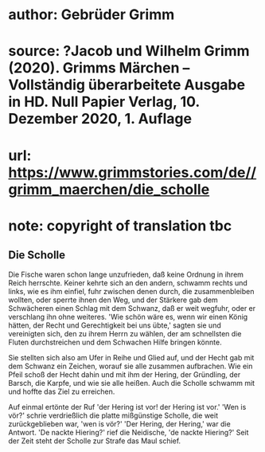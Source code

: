 # author: Gebrüder Grimm
# source: ?Jacob und Wilhelm Grimm (2020). Grimms Märchen – Vollständig überarbeitete Ausgabe in HD. Null Papier Verlag, 10. Dezember 2020, 1. Auflage
# url: https://www.grimmstories.com/de//grimm_maerchen/die_scholle
# note: copyright of translation tbc

## Die Scholle 

Die Fische waren schon lange unzufrieden, daß keine Ordnung in ihrem
Reich herrschte. Keiner kehrte sich an den andern, schwamm rechts und
links, wie es ihm einfiel, fuhr zwischen denen durch, die
zusammenbleiben wollten, oder sperrte ihnen den Weg, und der Stärkere
gab dem Schwächeren einen Schlag mit dem Schwanz, daß er weit wegfuhr,
oder er verschlang ihn ohne weiteres. 'Wie schön wäre es, wenn wir
einen König hätten, der Recht und Gerechtigkeit bei uns übte,' sagten
sie und vereinigten sich, den zu ihrem Herrn zu wählen, der am
schnellsten die Fluten durchstreichen und dem Schwachen Hilfe bringen
könnte.

Sie stellten sich also am Ufer in Reihe und Glied auf, und der Hecht gab
mit dem Schwanz ein Zeichen, worauf sie alle zusammen aufbrachen. Wie
ein Pfeil schoß der Hecht dahin und mit ihm der Hering, der Gründling,
der Barsch, die Karpfe, und wie sie alle heißen. Auch die Scholle
schwamm mit und hoffte das Ziel zu erreichen.

Auf einmal ertönte der Ruf 'der Hering ist vor! der Hering ist vor.'
'Wen is vör?' schrie verdrießlich die platte mißgünstige Scholle, die
weit zurückgeblieben war, 'wen is vör?' 'Der Hering, der Hering,'
war die Antwort. 'De nackte Hiering?' rief die Neidische, 'de nackte
Hiering?' Seit der Zeit steht der Scholle zur Strafe das Maul schief.

